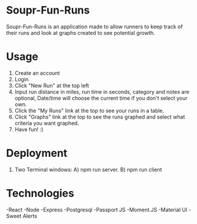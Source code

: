 
# Soupr-Fun-Runs

Soupr-Fun-Runs is an application made to allow runners to keep track of their runs and look at graphs created to see potential growth. 

# Usage
1. Create an account
2. Login
3. Click "New Run" at the top left
4. Input run distance in miles, run time in seconds, category and notes are optional, Date/time will choose the current time if you don't select your own.
5. Click the "My Runs" link at the top to see your runs in a table.
6. Click "Graphs" link at the top to see the runs graphed and select what criteria you want graphed.
7. Have fun! :)

# Deployment
1. Two Terminal windows: A) npm run server. B) npm run client  

# Technologies
  -React
  -Node
  -Express
  -Postgresql
  -Passport JS
  -Moment.JS
  -Material UI
  -Sweet Alerts
